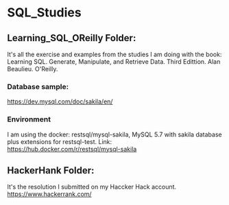 # SQL_Studies

## Learning_SQL_OReilly Folder:
It's all the exercise and examples from the studies I am doing with the book:
  Learning SQL. Generate, Manipulate, and Retrieve Data. Third Edittion. Alan Beaulieu. O'Reilly.
  
  
### Database sample:
https://dev.mysql.com/doc/sakila/en/

### Environment
I am using the docker: restsql/mysql-sakila, MySQL 5.7 with sakila database plus extensions for restsql-test. Link: https://hub.docker.com/r/restsql/mysql-sakila

## HackerHank Folder:
It's the resolution I submitted on my Haccker Hack account.
  https://www.hackerrank.com/
